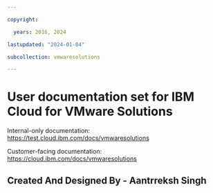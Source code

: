 ```yaml
---

copyright:

  years: 2016, 2024

lastupdated: "2024-01-04"

subcollection: vmwaresolutions

---
```


# User documentation set for IBM Cloud for VMware Solutions

Internal-only documentation: https://test.cloud.ibm.com/docs/vmwaresolutions

Customer-facing documentation: https://cloud.ibm.com/docs/vmwaresolutions

## Created And Designed By - Aantrreksh Singh
